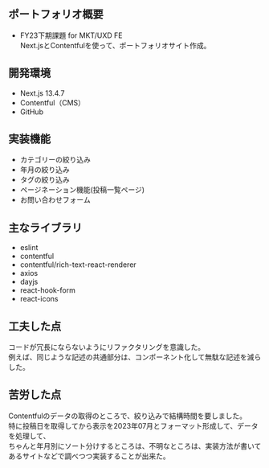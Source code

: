 ## ポートフォリオ概要
- FY23下期課題 for MKT/UXD FE  
Next.jsとContentfulを使って、ポートフォリオサイト作成。

## 開発環境
- Next.js 13.4.7
- Contentful（CMS）
- GitHub

## 実装機能
- カテゴリーの絞り込み
- 年月の絞り込み
- タグの絞り込み
- ページネーション機能(投稿一覧ページ)
- お問い合わせフォーム

## 主なライブラリ
- eslint
- contentful
- contentful/rich-text-react-renderer
- axios
- dayjs
- react-hook-form
- react-icons

## 工夫した点
コードが冗長にならないようにリファクタリングを意識した。  
例えば、同じような記述の共通部分は、コンポーネント化して無駄な記述を減らした。

## 苦労した点
Contentfulのデータの取得のところで、絞り込みで結構時間を要しました。  
特に投稿日を取得してから表示を2023年07月とフォーマット形成して、データを処理して、  
ちゃんと年月別にソート分けするところは、不明なところは、実装方法が書いてあるサイトなどで調べつつ実装することが出来た。